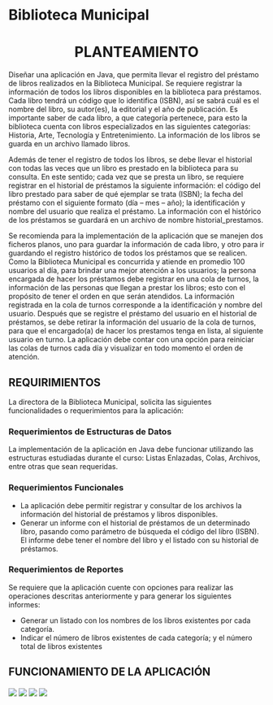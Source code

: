 # Biblioteca Municipal

<h1 align="center"> PLANTEAMIENTO </h1>

<p>
Diseñar una aplicación en Java, que permita llevar el registro del préstamo de libros realizados 
en la Biblioteca Municipal. Se requiere registrar la información de todos los libros disponibles 
en la biblioteca para préstamos. Cada libro tendrá un código que lo identifica (ISBN), así se sabrá 
cuál es el nombre del libro, su autor(es), la editorial y el año de publicación. Es importante saber 
de cada libro, a que categoría pertenece, para esto la biblioteca cuenta con libros especializados 
en las siguientes categorías: Historia, Arte, Tecnología y Entretenimiento. La información de los 
libros se guarda en un archivo llamado libros.
</p>

<p>
Además de tener el registro de todos los libros, se debe llevar el historial con todas las veces 
que un libro es prestado en la biblioteca para su consulta. En este sentido; cada vez que se 
presta un libro, se requiere registrar en el historial de préstamos la siguiente información: el 
código del libro prestado para saber de qué ejemplar se trata (ISBN); la fecha del préstamo con 
el siguiente formato (día – mes – año); la identificación y nombre del usuario que realiza el 
préstamo. La información con el histórico de los préstamos se guardará en un archivo de 
nombre historial_prestamos.
</p>

<p>
Se recomienda para la implementación de la aplicación que se manejen dos ficheros planos, 
uno para guardar la información de cada libro, y otro para ir guardando el registro histórico de 
todos los préstamos que se realicen. Como la Biblioteca Municipal es concurrida y atiende en 
promedio 100 usuarios al día, para brindar una mejor atención a los usuarios; la persona 
encargada de hacer los préstamos debe registrar en una cola de turnos, la información de las 
personas que llegan a prestar los libros; esto con el propósito de tener el orden en que serán 
atendidos. La información registrada en la cola de turnos corresponde a la identificación y 
nombre del usuario. Después que se registre el préstamo del usuario en el historial de 
préstamos, se debe retirar la información del usuario de la cola de turnos, para que el 
encargado(a) de hacer los prestamos tenga en lista, al siguiente usuario en turno. La aplicación 
debe contar con una opción para reiniciar las colas de turnos cada día y visualizar en todo 
momento el orden de atención.
</p>

## REQUIRIMIENTOS

La directora de la Biblioteca Municipal, solicita las siguientes funcionalidades o requerimientos 
para la aplicación:

### Requerimientos de Estructuras de Datos 

La implementación de la aplicación en Java debe funcionar utilizando las estructuras estudiadas durante 
el curso: Listas Enlazadas, Colas, Archivos, entre otras que sean requeridas.

### Requerimientos Funcionales 

* La aplicación debe permitir registrar y consultar de los archivos la información del historial de 
préstamos y libros disponibles.
* Generar un informe con el historial de préstamos de un determinado libro, pasando como parámetro 
de búsqueda el código del libro (ISBN). El informe debe tener el nombre del libro y el listado con su 
historial de préstamos.

### Requerimientos de Reportes

Se requiere que la aplicación cuente con opciones para realizar las operaciones descritas anteriormente 
y para generar los siguientes informes: 

* Generar un listado con los nombres de los libros existentes por cada categoría.
* Indicar el número de libros existentes de cada categoría; y el número total de libros existentes

## FUNCIONAMIENTO DE LA APLICACIÓN

<img align="center" src="https://user-images.githubusercontent.com/81385175/180320812-ff0f44cc-b91a-4229-9d35-e08a7af73d99.png">
<img align="center" src="https://user-images.githubusercontent.com/81385175/180321014-4ecbbc63-5503-494f-af9e-2672d56852e6.png">
<img align="center" src="https://user-images.githubusercontent.com/81385175/180321181-8f126fca-cd16-42df-a0fb-4b2b942dac28.png">
<img align="center" src="https://user-images.githubusercontent.com/81385175/180321299-89f940b6-e0bc-49d4-bc13-b0b483419b86.png">

